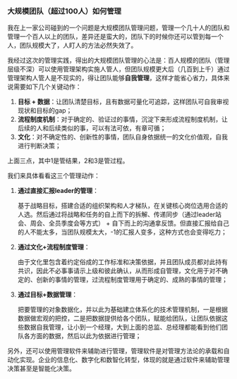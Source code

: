 ### **大规模团队（超过100人）如何管理**

我在上一家公司碰到的一个问题是大规模团队管理问题，管理一个几十人的团队和管理一个百人以上的团队，差异还是蛮大的，团队下的时候你还可以管到每一个人，团队规模大了，人盯人的方法必然失效了。

我经过这次的管理实践，得出的大规模团队管理的心法是：百人规模的团队（管理层级不深）可以使用管理架构实施人管人，但团队规模更大后（几百到上千）通过管理架构人管人是不现实的，得让团队能够**自我管理**，这样才能省心省力，具体来说需要如下几个关键动作：

1. **目标 + 数据**：让团队清楚目标，且有数据可量化可追踪，这样团队可自我审视现状和目标的gap；
2. **流程制度机制**：对于确定的、验证过的事情，沉淀下来形成流程制度机制，让后续的人和后续类似的事，可以有法可依，有章可循；
3. **文化**：对不确定性的、创新性的事情，团队自身依据统一的文化价值观，自我进行判断决策；

上面三点，其中1是管结果，2和3是管过程。

我们来具体看看这三个管理动作：

1) **通过直接汇报leader的管理**：

    基于战略目标，搭建合适的组织架构和人才梯队，在关键核心岗位选用合适的人选。然后通过将战略和任务的自上而下的拆解、传递同步（通过leader站会、周会、全员季度会等方式） +  自下而上的沟通拿反馈。但直接汇报给自己的人不能太多，当团队规模太大，-1的汇报人变多，这种方式也会变得吃力；

2) **通过文化+流程制度管理**：

    由于文化里包含着约定俗成的工作标准和决策依据，并且团队成员都对此持有共识，因此不必事事请示上级和彼此确认，从而形成自管理，文化用于对不确定的、创新的事情的管理，过流程制度管理用于确定的、成熟的事情的管理；

3) **通过目标+数据管理**：

    把要管理的对象数据化，并以此为基础建立体系化的技术管理机制，一是根据数据做宏观的把控，二是把数据提供给各个团队，赋能给团队，让团队依据这些数据自我管理，让小到一个经理，大到上面的总监、总经理都能看到他们团队各方面的数据，然后以此为依据进行管理；

另外，还可以使用管理软件来辅助进行管理，管理软件是对管理方法论的承载和自动化实现。企业的信息化、数字化和数智化转型，体现的就是通过软件来辅助管理决策甚至是智能化决策。
